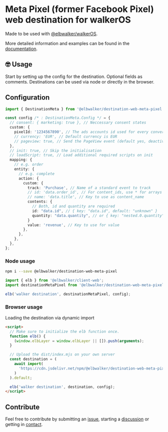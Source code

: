 # Meta Pixel (former Facebook Pixel) web destination for walkerOS

Made to be used with [@elbwalker/walkerOS](https://github.com/elbwalker/walkerOS).

More detailed information and examples can be found in the [documentation](https://docs.elbwalker.com/).

## 🤓 Usage

Start by setting up the config for the destination. Optional fields as comments.
Destinations can be used via node or directly in the browser.

## Configuration

```ts
import { DestinationMeta } from '@elbwalker/destination-web-meta-pixel';

const config /* : DestinationMeta.Config */ = {
  // consent: { marketing: true }, // Neccessary consent states
  custom: {
    pixelId: '1234567890', // The ads accounts id used for every conversion
    // currency: 'EUR', // Default currency is EUR
    // pageview: true, // Send the PageView event (default yes, deactivate actively)
  },
  // init: true, // Skip the initialisation
  // loadScript: true, // Load additional required scripts on init
  mapping: {
    // e.g. order
    entity: {
      // e.g. complete
      action: {
        custom: {
          track: 'Purchase', // Name of a standard event to track
          // id: 'data.order_id', // For content_ids, use * for arrays like "nested.*.quantity"
          // name: 'data.title', // Key to use as content_name
          contents: {
            // Both, id and quantity are required
            id: "data.id", // { key: "data.id", default: "unknown" }
            quantity: "data.quantity", // or { key: "nested.0.quantity", default: 1 }
          }
          value: 'revenue', // Key to use for value
        },
      },
    },
  },
};
```

### Node usage

```sh
npm i --save @elbwalker/destination-web-meta-pixel
```

```ts
import { elb } from '@elbwalker/client-web';
import destinationMetaPixel from '@elbwalker/destination-web-meta-pixel';

elb('walker destination', destinationMetaPixel, config);
```

### Browser usage

Loading the destination via dynamic import

```html
<script>
  // Make sure to initialize the elb function once.
  function elb() {
    (window.elbLayer = window.elbLayer || []).push(arguments);
  }

  // Upload the dist/index.mjs on your own server
  const destination = (
    await import(
      'https://cdn.jsdelivr.net/npm/@elbwalker/destination-web-meta-pixel/dist/index.mjs'
    )
  ).default;

  elb('walker destination', destination, config);
</script>
```

## Contribute

Feel free to contribute by submitting an [issue](https://github.com/elbwalker/walkerOS/issues), starting a [discussion](https://github.com/elbwalker/walkerOS/discussions) or getting in [contact](https://calendly.com/elb-alexander/30min).
